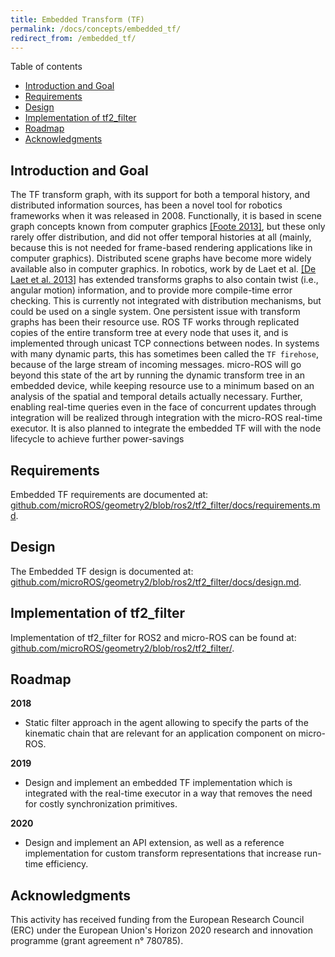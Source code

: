 ```yaml
---
title: Embedded Transform (TF)
permalink: /docs/concepts/embedded_tf/
redirect_from: /embedded_tf/
---
```


Table of contents

- [Introduction and Goal](#introduction-and-goal)
- [Requirements](#requirements)
- [Design](#design)
- [Implementation of tf2_filter](#implementation-of-tf2_filter)
- [Roadmap](#roadmap)
- [Acknowledgments](#acknowledgments)


## Introduction and Goal

The TF transform graph, with its support for both a temporal history, and distributed information sources, has been a novel tool for robotics frameworks when it was released in 2008. Functionally, it is based in scene graph concepts known from computer graphics [[Foote 2013]](https://ieeexplore.ieee.org/document/6556373), but these only rarely offer distribution, and did not offer temporal histories at all (mainly, because this is not needed for frame-based rendering applications like in computer graphics). Distributed scene graphs have become more widely available also in computer graphics. In robotics, work by de Laet et al. [[De Laet et al. 2013]](https://ieeexplore.ieee.org/document/6696693) has extended transforms graphs to also contain twist (i.e., angular motion) information, and to provide more compile-time error checking. This is currently not integrated with distribution mechanisms, but could be used on a single system.
One persistent issue with transform graphs has been their resource use. ROS TF works through replicated copies of the entire transform tree at every node that uses it, and is implemented through unicast TCP connections between nodes. In systems with many dynamic parts, this has sometimes been called the ``TF firehose``, because of the large stream of incoming messages.
micro-ROS will go beyond this state of the art by running the dynamic transform tree in an embedded device, while keeping resource use to a minimum based on an analysis of the spatial and temporal details actually necessary. Further, enabling real-time queries even in the face of concurrent updates through integration will be realized through integration with the micro-ROS real-time executor. It is also planned to integrate the embedded TF will with the node lifecycle to achieve further power-savings


## Requirements

Embedded TF requirements are documented at:  [github.com/microROS/geometry2/blob/ros2/tf2_filter/docs/requirements.md](https://github.com/microROS/geometry2/blob/ros2/tf2_filter/docs/requirements.md).


## Design

The Embedded TF design is documented at:  [github.com/microROS/geometry2/blob/ros2/tf2_filter/docs/design.md](https://github.com/microROS/geometry2/blob/ros2/tf2_filter/docs/design.md).


## Implementation of tf2_filter

Implementation of tf2_filter for ROS2 and micro-ROS can be found at:  [github.com/microROS/geometry2/blob/ros2/tf2_filter/](https://github.com/microROS/geometry2/blob/ros2/tf2_filter/).


## Roadmap

**2018**
* Static filter approach in the agent allowing to specify the parts of the kinematic chain that are relevant for an application component on micro-ROS.

**2019**
* Design and implement an embedded TF implementation which is integrated with the real-time executor in a way that removes the need for costly synchronization primitives.

**2020**
* Design and implement an API extension, as well as a reference implementation for custom transform representations that increase run-time efficiency.


## Acknowledgments

This activity has received funding from the European Research Council (ERC) under the European Union's Horizon 2020 research and innovation programme (grant agreement n° 780785).
